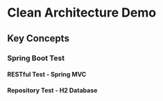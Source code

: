 # Clean Architecture Demo
## Key Concepts
### Spring Boot Test
#### RESTful Test - Spring MVC 
#### Repository Test - H2 Database
